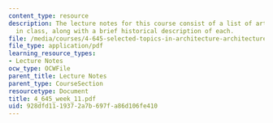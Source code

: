 ```yaml
---
content_type: resource
description: The lecture notes for this course consist of a list of artworks discussed
  in class, along with a brief historical description of each.
file: /media/courses/4-645-selected-topics-in-architecture-architecture-from-1750-to-the-present-fall-2004/928dfd1119372a7b697fa86d106fe410_4_645_week_11.pdf
file_type: application/pdf
learning_resource_types:
- Lecture Notes
ocw_type: OCWFile
parent_title: Lecture Notes
parent_type: CourseSection
resourcetype: Document
title: 4_645_week_11.pdf
uid: 928dfd11-1937-2a7b-697f-a86d106fe410
---
```


